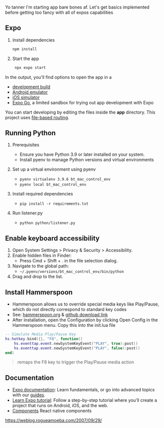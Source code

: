 Yo tanner I'm starting app bare bones af. Let's get basics implemented before getting too fancy with all of expos capabilities


## Expo

1. Install dependencies

   ```bash
   npm install
   ```

2. Start the app

   ```bash
    npx expo start
   ```

In the output, you'll find options to open the app in a

- [development build](https://docs.expo.dev/develop/development-builds/introduction/)
- [Android emulator](https://docs.expo.dev/workflow/android-studio-emulator/)
- [iOS simulator](https://docs.expo.dev/workflow/ios-simulator/)
- [Expo Go](https://expo.dev/go), a limited sandbox for trying out app development with Expo

You can start developing by editing the files inside the **app** directory. This project uses [file-based routing](https://docs.expo.dev/router/introduction).

## Running Python

1. Prerequisites
   - Ensure you have Python 3.9 or later installed on your system.
   - Install pyenv to manage Python versions and virtual environments

1. Set up a virtual environment using pyenv
   - `pyenv virtualenv 3.9.6 bt_mac_control_env`
   - `pyenv local bt_mac_control_env`

1. Install required dependencies
   - `pip install -r requirements.txt`

1. Run listener.py
   - `python python/listener.py`

## Enable keyboard accessibility 
1.	Open System Settings > Privacy & Security > Accessibility.
1. Enable hidden files in Finder:
   - Press Cmd + Shift + . in the file selection dialog.
1. Navigate to the global path:
   - `~/.pyenv/versions/bt_mac_control_env/bin/python`
1.	Drag and drop to the list.

## Install Hammerspoon
- Hammerspoon allows us to override special media keys like Play/Pause, which do not directly correspond to standard key codes
- See: [hammerspoon.org](https://www.hammerspoon.org/) & [github download link](https://github.com/Hammerspoon/hammerspoon/releases/tag/1.0.0)
- After installation, open the Configuration by clicking Open Config in the Hammerspoon menu. Copy this into the init.lua file
```lua
-- Simulate Media Play/Pause Key
hs.hotkey.bind({}, "F8", function()
    hs.eventtap.event.newSystemKeyEvent("PLAY", true):post()
    hs.eventtap.event.newSystemKeyEvent("PLAY", false):post()
end)

```
> remaps the F8 key to trigger the Play/Pause media action

## Documentation
- [Expo documentation](https://docs.expo.dev/): Learn fundamentals, or go into advanced topics with our [guides](https://docs.expo.dev/guides).
- [Learn Expo tutorial](https://docs.expo.dev/tutorial/introduction/): Follow a step-by-step tutorial where you'll create a project that runs on Android, iOS, and the web.
- [Components](https://reactnative.dev/docs/button) React native components 


https://weblog.rogueamoeba.com/2007/09/29/